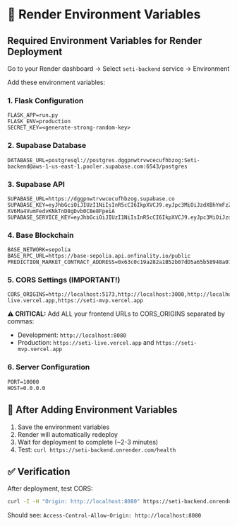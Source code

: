 # 🚀 Render Environment Variables

## Required Environment Variables for Render Deployment

Go to your Render dashboard → Select `seti-backend` service → Environment

Add these environment variables:

### 1. Flask Configuration
```
FLASK_APP=run.py
FLASK_ENV=production
SECRET_KEY=<generate-strong-random-key>
```

### 2. Supabase Database
```
DATABASE_URL=postgresql://postgres.dggpnwtrvwcecufhbzog:Seti-backend@aws-1-us-east-1.pooler.supabase.com:6543/postgres
```

### 3. Supabase API
```
SUPABASE_URL=https://dggpnwtrvwcecufhbzog.supabase.co
SUPABASE_KEY=eyJhbGciOiJIUzI1NiIsInR5cCI6IkpXVCJ9.eyJpc3MiOiJzdXBhYmFzZSIsInJlZiI6ImRnZ3Bud3RydndjZWN1Zmhiem9nIiwicm9sZSI6ImFub24iLCJpYXQiOjE3NjA1ODMwMTksImV4cCI6MjA3NjE1OTAxOX0.1rR1NLoJ-XV6Ma4VumFedvKNkTnD8gDvb0CBe8FpeiA
SUPABASE_SERVICE_KEY=eyJhbGciOiJIUzI1NiIsInR5cCI6IkpXVCJ9.eyJpc3MiOiJzdXBhYmFzZSIsInJlZiI6ImRnZ3Bud3RydndjZWN1Zmhiem9nIiwicm9sZSI6InNlcnZpY2Vfcm9sZSIsImlhdCI6MTc2MDU4MzAxOSwiZXhwIjoyMDc2MTU5MDE5fQ.MWxjAgltsSBRjyswNaOoIhv_bq8AQI2Xl2V1J5hqlLg
```

### 4. Base Blockchain
```
BASE_NETWORK=sepolia
BASE_RPC_URL=https://base-sepolia.api.onfinality.io/public
PREDICTION_MARKET_CONTRACT_ADDRESS=0x63c0c19a282a1B52b07dD5a65b58948a07DAE32B
```

### 5. CORS Settings (IMPORTANT!)
```
CORS_ORIGINS=http://localhost:5173,http://localhost:3000,http://localhost:8080,https://seti-live.vercel.app,https://seti-mvp.vercel.app
```

**⚠️ CRITICAL:** Add ALL your frontend URLs to CORS_ORIGINS separated by commas:
- Development: `http://localhost:8080`
- Production: `https://seti-live.vercel.app` and `https://seti-mvp.vercel.app`

### 6. Server Configuration
```
PORT=10000
HOST=0.0.0.0
```

## 🔄 After Adding Environment Variables

1. Save the environment variables
2. Render will automatically redeploy
3. Wait for deployment to complete (~2-3 minutes)
4. Test: `curl https://seti-backend.onrender.com/health`

## ✅ Verification

After deployment, test CORS:
```bash
curl -I -H "Origin: http://localhost:8080" https://seti-backend.onrender.com/api/v1/markets
```

Should see: `Access-Control-Allow-Origin: http://localhost:8080`


